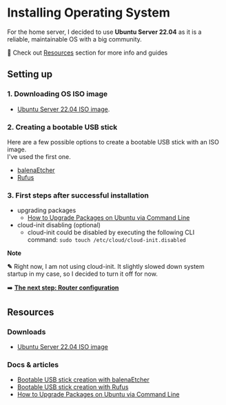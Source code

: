 # Installing Operating System

For the home server, I decided to use **Ubuntu Server 22.04** as it is a reliable, maintainable OS with a big community.

👀 Check out [Resources](#resources) section for more info and guides

## Setting up

### 1. Downloading OS ISO image

- [Ubuntu Server 22.04 ISO image](https://ubuntu.com/download/server).

### 2. Creating a bootable USB stick

Here are a few possible options to create a bootable USB stick with an ISO image.<br>
I've used the first one.

- [balenaEtcher](https://ubuntu.com/tutorials/install-ubuntu-desktop#3-create-a-bootable-usb-stick)
- [Rufus](https://ubuntu.com/tutorials/create-a-usb-stick-on-windows#1-overview)

### 3. First steps after successful installation

- upgrading packages
  - [How to Upgrade Packages on Ubuntu via Command Line](https://tecadmin.net/upgrading-ubuntu-packages-command-line/)
- cloud-init disabling (optional)
  - cloud-init could be disabled by executing the following CLI command: `sudo touch /etc/cloud/cloud-init.disabled`

**Note**

**✎** Right now, I am not using cloud-init. It slightly slowed down system startup in my case, so I decided to turn it off for now.

➡️ [**The next step: Router configuration**](./router-configuration.md)

## Resources

### Downloads

- [Ubuntu Server 22.04 ISO image](https://ubuntu.com/download/server)

### Docs & articles

- [Bootable USB stick creation with balenaEtcher](https://ubuntu.com/tutorials/install-ubuntu-desktop#3-create-a-bootable-usb-stick)
- [Bootable USB stick creation with Rufus](https://ubuntu.com/tutorials/create-a-usb-stick-on-windows#1-overview)
- [How to Upgrade Packages on Ubuntu via Command Line](https://tecadmin.net/upgrading-ubuntu-packages-command-line/)
